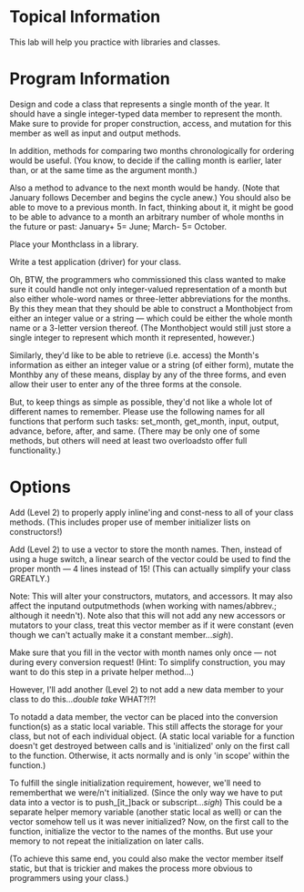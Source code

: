 # Topical Information
This lab will help you practice with libraries and classes.

# Program Information
Design and code a class that represents a single month of the year. It should have a single integer-typed data member to represent the month. Make sure to provide for proper construction, access, and mutation for this member as well as input and output methods.

In addition, methods for comparing two months chronologically for ordering would be useful. (You know, to decide if the calling month is earlier, later than, or at the same time as the argument month.)

Also a method to advance to the next month would be handy. (Note that January follows December and begins the cycle anew.) You should also be able to move to a previous month. In fact, thinking about it, it might be good to be able to advance to a month an arbitrary number of whole months in the future or past: January+ 5= June; March- 5= October.

Place your Monthclass in a library.

Write a test application (driver) for your class.

Oh, BTW, the programmers who commissioned this class wanted to make sure it could handle not only integer-valued representation of a month but also either whole-word names or three-letter abbreviations for the months. By this they mean that they should be able to construct a Monthobject from either an integer value or a string — which could be either the whole month name or a 3-letter version thereof. (The Monthobject would still just store a single integer to represent which month it represented, however.)

Similarly, they'd like to be able to retrieve (i.e. access) the Month's information as either an integer value or a string (of either form), mutate the Monthby any of these means, display by any of the three forms, and even allow their user to enter any of the three forms at the console.

But, to keep things as simple as possible, they'd not like a whole lot of different names to remember. Please use the following names for all functions that perform such tasks: set_month, get_month, input, output, advance, before, after, and same. (There may be only one of some methods, but others will need at least two overloadsto offer full functionality.)


# Options

Add (Level 2) to properly apply inline'ing and const-ness to all of your class methods. (This includes proper use of member initializer lists on constructors!)

Add (Level 2) to use a vector to store the month names. Then, instead of using a huge switch, a linear search of the vector could be used to find the proper month — 4 lines instead of 15! (This can actually simplify your class GREATLY.)

Note: This will alter your constructors, mutators, and accessors. It may also affect the inputand outputmethods (when working with names/abbrev.; although it needn't). Note also that this will not add any new accessors or mutators to your class, treat this vector member as if it were constant (even though we can't actually make it a constant member...*sigh*).

Make sure that you fill in the vector with month names only once — not during every conversion request! (Hint: To simplify construction, you may want to do this step in a private helper method...)

However, I'll add another (Level 2) to not add a new data member to your class to do this...*double take* WHAT?!?!

To notadd a data member, the vector can be placed into the conversion function(s) as a static local variable. This still affects the storage for your class, but not of each individual object. (A static local variable for a function doesn't get destroyed between calls and is 'initialized' only on the first call to the function. Otherwise, it acts normally and is only 'in scope' within the function.)

To fulfill the single initialization requirement, however, we'll need to rememberthat we were/n't initialized. (Since the only way we have to put data into a vector is to push_[it_]back or subscript...*sigh*) This could be a separate helper memory variable (another static local as well) or can the vector somehow tell us it was never initialized? Now, on the first call to the function, initialize the vector to the names of the months. But use your memory to not repeat the initialization on later calls.

(To achieve this same end, you could also make the vector member itself static, but that is trickier and makes the process more obvious to programmers using your class.)
